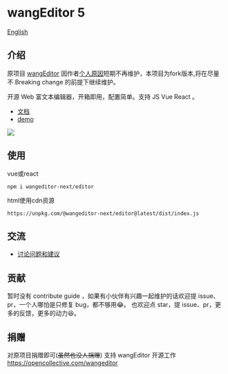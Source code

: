 # wangEditor 5

[English](./README-en.md)

## 介绍

原项目 [wangEditor](https://github.com/wangeditor-team/wangEditor) 因作者[个人原因](https://juejin.cn/post/7272735633458413602)短期不再维护，本项目为fork版本,将在尽量不 Breaking change 的前提下继续维护。

开源 Web 富文本编辑器，开箱即用，配置简单。支持 JS Vue React 。


- [文档](https://www.wangeditor.com/)
- [demo](https://www.wangeditor.com/demo/)

![](./docs/images/editor.png)

## 使用

vue或react
~~~shell
npm i wangeditor-next/editor
~~~

html使用cdn资源
~~~
https://unpkg.com/@wangeditor-next/editor@latest/dist/index.js
~~~

## 交流

- [讨论问题和建议](https://github.com/cycleccc/wangEditor/pulls)

## 贡献

暂时没有 contribute guide ，如果有小伙伴有兴趣一起维护的话欢迎提 issue、pr，一个人哪怕是只修复 bug，都不够用😂。
也欢迎点 star，提 issue、pr，更多的反馈，更多的动力😆。

## 捐赠

对原项目捐赠即可(~~虽然也没人捐赠~~)
支持 wangEditor 开源工作 https://opencollective.com/wangeditor

